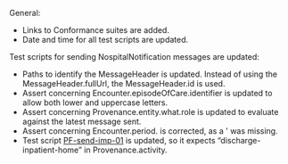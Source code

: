 General: 
* Links to Conformance suites are added.
* Date and time for all test scripts are updated.

Test scripts for sending NospitalNotification messages are updated: 
* Paths to identify the MessageHeader is updated. Instead of using the MessageHeader.fullUrl, the MessageHeader.id is used.
* Assert concerning Encounter.episodeOfCare.identifier is updated to allow both lower and uppercase letters.
* Assert concerning Provenance.entity.what.role is updated to evaluate against the latest message sent.
* Assert concerning Encounter.period. is corrected, as a ' was missing.
* Test script [PF-send-imp-01](https://medcomfhir.dk/ig/hospitalnotificationtestscripts/TestScript-hospitalnotification-PF-send-imp-01.html) is updated, so it expects “discharge-inpatient-home” in Provenance.activity.
